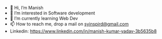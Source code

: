 - 👋 Hi, I’m Manish
- 👀 I’m interested in Software development
- 🌱 I’m currently learning Web Dev
- 📫 How to reach me, drop a mail on syinspird@gmail.com
- Linkedin: https://www.linkedin.com/in/manish-kumar-yadav-3b5635b8

<!---
m-k-yadav/m-k-yadav is a ✨ special ✨ repository because its `README.md` (this file) appears on your GitHub profile.
You can click the Preview link to take a look at your changes.
--->
